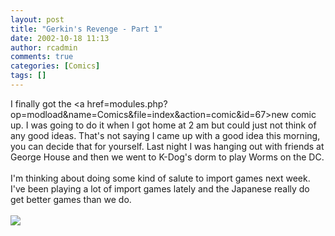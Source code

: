 ```yaml
---
layout: post
title: "Gerkin's Revenge - Part 1"
date: 2002-10-18 11:13
author: rcadmin
comments: true
categories: [Comics]
tags: []
---
```

I finally got the <a href=modules.php?op=modload&name=Comics&file=index&action=comic&id=67>new comic</a> up. I was going to do it when I got home at 2 am but could just not think of any good ideas. That's not saying I came up with a good idea this morning, you can decide that for yourself. Last night I was hanging out with friends at George House and then we went to K-Dog's dorm to play Worms on the DC. 
<br />
<br />
I'm thinking about doing some kind of salute to import games next week. I've been playing a lot of import games lately and the Japanese really do get better games than we do.<br /><br /><!--more--><img src='http://dl.bitsmack.com/comics/20021018.gif'   />
